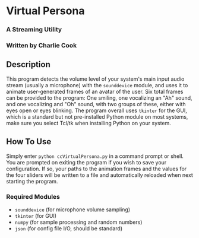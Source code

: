 # Virtual Persona
### A Streaming Utility
### Written by Charlie Cook

## Description
This program detects the volume level of your system's main input audio stream (usually a microphone) with the `sounddevice` module, and uses it to animate user-generated frames of an avatar of the user.
Six total frames can be provided to the program: One smiling, one vocalizing an "Ah" sound, and one vocalizing and "Oh" sound, with two groups of these, either with eyes open or eyes blinking.
The program overall uses `tkinter` for the GUI, which is a standard but not pre-installed Python module on most systems, make sure you select Tcl/tk when installing Python on your system.

## How To Use
Simply enter `python ccVirtualPersona.py` in a command prompt or shell.
You are prompted on exiting the program if you wish to save your configuration.
If so, your paths to the animation frames and the values for the four sliders will be written to a file and automatically reloaded when next starting the program.
### Required Modules
* `sounddevice` (for microphone volume sampling)
* `tkinter` (for GUI)
* `numpy` (for sample processing and random numbers)
* `json` (for config file I/O, should be standard)
